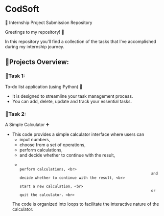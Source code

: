 # CodSoft

📂 Internship Project Submission Repository

Greetings to my repository! 👋

In this repository you'll find a collection of the tasks that I've accomplished during my internship journey.

## 📃Projects Overview:
          
### 🚩Task 1:
To-do list application (using Python) 📑
 - It is designed to streamline your task management process.
 - You can add, delete, update and track your essential tasks.

### 🚩Task 2:
A Simple Calculator ➕
 - This code provides a simple calculator interface where users can
    - input numbers, 
    - choose from a set of operations, 
    -  perform calculations, 
    - and decide whether to continue with the result,
    - 
                                                                      perform calculations, <br>
                                                                      and decide whether to continue with the result, <br>
                                                                      start a new calculation, <br>
                                                                      or quit the calculator. <br>
   The code is organized into loops to facilitate the interactive nature of the calculator.
